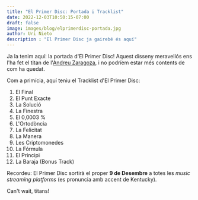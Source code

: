 ```yaml
---
title: "El Primer Disc: Portada i Tracklist"
date: 2022-12-03T10:50:15-07:00
draft: false
image: images/blog/elprimerdisc-portada.jpg
author: Uri Nieto
description : "El Primer Disc ja gairebé és aquí"
---
```


Ja la tenim aquí: la portada d'El Primer Disc! Aquest disseny meravellós ens l'ha fet el titan de l'[Andreu Zaragoza](http://www.andreu-zaragoza.com/), i no podríem estar més contents de com ha quedat.

Com a primícia, aquí teniu el Tracklist d'El Primer Disc:

1. El Final
2. El Punt Exacte
3. La Solució
4. La Finestra
5. El 0,0003 %
6. L'Ortodòncia
7. La Felicitat
8. La Manera
9. Les Criptomonedes
10. La Fórmula
11. El Principi
12. La Baraja (Bonus Track)

Recordeu: El Primer Disc sortirà el proper **9 de Desembre** a totes les _music streaming platforms_ (es pronuncia amb accent de Kentucky).

Can't wait, titans!
